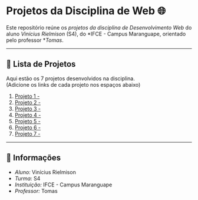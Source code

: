 # Projetos da Disciplina de Web 🌐

Este repositório reúne os *projetos da disciplina de Desenvolvimento Web* do aluno *Vinícius Rielmison* (S4), do *IFCE - Campus Maranguape, orientado pelo professor **Tomas*.  

---

## 📂 Lista de Projetos

Aqui estão os 7 projetos desenvolvidos na disciplina.  
(Adicione os links de cada projeto nos espaços abaixo)

1. [Projeto 1 - ](https://vinicius-rielmison.github.io/projeto-01-web/)
2. [Projeto 2 - ](https://vinicius-rielmison.github.io/projeto-02-web/)
3. [Projeto 3 - ](https://vinicius-rielmison.github.io/projeto-03-web/)
4. [Projeto 4 - ](https://vinicius-rielmison.github.io/projeto-04-web/)
5. [Projeto 5 - ]( https://vinicius-rielmison.github.io/projeto-05-web/)
6. [Projeto 6 - ](https://7777755134.github.io/projeto-06-web/)
7. [Projeto 7 - ](https://7777755134.github.io/projeto-07-web/)

---

## 📌 Informações

- *Aluno:* Vinícius Rielmison  
- *Turma:* S4  
- *Instituição:* IFCE - Campus Maranguape  
- *Professor:* Tomas  


